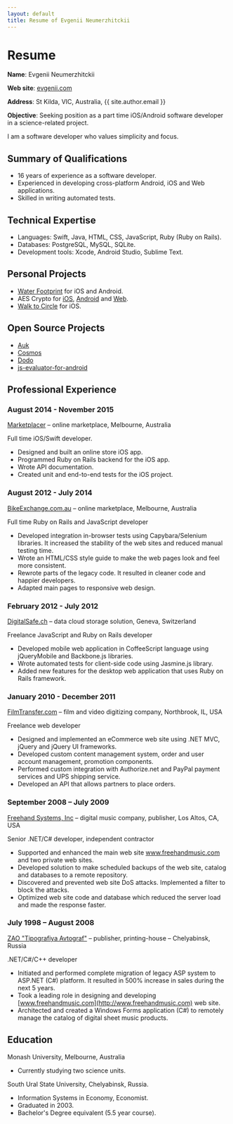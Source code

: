 ```yaml
---
layout: default
title: Resume of Evgenii Neumerzhitckii
---
```


# Resume

**Name**: Evgenii Neumerzhitckii

**Web site**: [evgenii.com](http://evgenii.com)

**Address**: St Kilda, VIC, Australia, {{ site.author.email }}

**Objective**: Seeking position as a part time iOS/Android software developer in a science-related project.

I am a software developer who values simplicity and focus.

## Summary of Qualifications

* 16 years of experience as a software developer.
* Experienced in developing cross-platform Android, iOS and Web applications.
* Skilled in writing automated tests.

## Technical Expertise

* Languages: Swift, Java, HTML, CSS, JavaScript, Ruby (Ruby on Rails).
* Databases: PostgreSQL, MySQL, SQLite.
* Development tools: Xcode, Android Studio, Sublime Text.


## Personal Projects


* [Water Footprint](http://evgenii.com/projects/water-footprint-app-ios-android/) for iOS and Android.
* AES Crypto for [iOS](http://evgenii.com/projects/aes_crypto_for_ios/), [Android](http://evgenii.com/projects/aes-crypto-for-android/) and [Web](http://evgenii.com/projects/aes-crypto-for-web/).
* [Walk to Circle](http://walktocircle.com) for iOS.


## Open Source Projects

* [Auk](https://github.com/evgenyneu/Auk)
* [Cosmos](https://github.com/marketplacer/Cosmos)
* [Dodo](https://github.com/marketplacer/Dodo)
* [js-evaluator-for-android](https://github.com/evgenyneu/js-evaluator-for-android)


## Professional Experience


### August 2014 - November 2015

[Marketplacer](http://marketplacer.com) – online marketplace, Melbourne, Australia

Full time iOS/Swift developer.

* Designed and built an online store iOS app.
* Programmed Ruby on Rails backend for the iOS app.
* Wrote API documentation.
* Created unit and end-to-end tests for the iOS project.


### August 2012 - July 2014

[BikeExchange.com.au](http://bikeexchange.com.au) – online marketplace, Melbourne, Australia

Full time Ruby on Rails and JavaScript developer

* Developed integration in-browser tests using Capybara/Selenium libraries. It increased the stability of the web sites and reduced manual testing time.
* Wrote an HTML/CSS style guide to make the web pages look and feel more consistent.
* Rewrote parts of the legacy code. It resulted in cleaner code and happier developers.
* Adapted main pages to responsive web design.



### February 2012 - July 2012

[DigitalSafe.ch](http://digitalsafe.ch) – data cloud storage solution, Geneva, Switzerland

Freelance JavaScript and Ruby on Rails developer

* Developed mobile web application in CoffeeScript language using jQueryMobile and Backbone.js libraries.
* Wrote automated tests for client-side code using Jasmine.js library.
* Added new features for the desktop web application that uses Ruby on Rails framework.




### January 2010 - December 2011

[FilmTransfer.com](http://filmtransfer.com) – film and video digitizing company, Northbrook, IL, USA

Freelance web developer

* Designed and implemented an eCommerce web site using .NET MVC, jQuery and jQuery UI frameworks.
* Developed custom content management system, order and user account management, promotion components.
* Performed custom integration with Authorize.net and PayPal payment services and UPS shipping service.
* Developed an API that allows partners to place orders.



### September 2008 – July 2009

[Freehand Systems, Inc](http://www.freehandmusic.com) – digital music company, publisher, Los Altos, CA, USA

Senior .NET/C# developer, independent contractor

* Supported and enhanced the main web site www.freehandmusic.com and two private web sites.
* Developed solution to make scheduled backups of the web site, catalog and databases to a remote repository.
* Discovered and prevented web site DoS attacks. Implemented a filter to block the attacks.
* Optimized web site code and database which reduced the server load and made the response faster.



### July 1998 – August 2008

[ZAO "Tipografiya Avtograf"](http://www.bookmusic.ru) – publisher, printing-house – Chelyabinsk, Russia

.NET/C#/C++ developer

* Initiated and performed complete migration of legacy ASP system to ASP.NET (C#) platform. It resulted in 500% increase in sales during the next 5 years.
* Took a leading role in designing and developing [www.freehandmusic.com](http://www.freehandmusic.com) web site.
* Architected and created a Windows Forms application (C#) to remotely manage the catalog of digital sheet music products.


## Education

Monash University, Melbourne, Australia

* Currently studying two science units.

South Ural State University, Chelyabinsk, Russia.

* Information Systems in Economy, Economist.
* Graduated in 2003.
* Bachelor's Degree equivalent (5.5 year course).